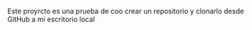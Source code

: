Este proyrcto es una prueba de coo crear un repositorio y clonarlo desde GitHub a mi escritorio local
